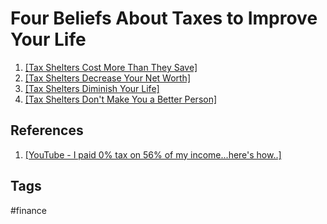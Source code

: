 # Four Beliefs About Taxes to Improve Your Life

1. [\[Tax Shelters Cost More Than They Save\]](../202202160646)  
2. [\[Tax Shelters Decrease Your Net Worth\]](../202202160647)  
3. [\[Tax Shelters Diminish Your Life\]](../202202160651)  
4. [\[Tax Shelters Don't Make You a Better Person\]](../202202160649)  

## References
1. [\[YouTube - I paid 0% tax on 56% of my income...here's how..\]](https://www.youtube.com/watch?v=w5g0JiO7OdE)

## Tags
#finance

